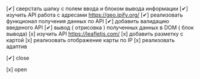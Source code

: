 [✔] сверстать шапку с полем ввода и блоком вывода информации
[✔] изучить API работа с адресами  https://geo.ipify.org/
[✔] реализовать  функционал получения данных по API
[✔] добавить валидацию введеного API
[✔] вывод ( отрисовка ) полученных данных в DOM ( блок вывода)
[x] изучить API https://leafletjs.com/
[x] добавить разметку с картой
[x] реализовать отображение карты по IP
[x] реализовать адаптив




[✔] close

[x] open